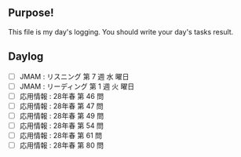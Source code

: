## Purpose!
This file is my day's logging.
You should write your day's tasks result.

## Daylog
- [ ] JMAM : リスニング 第 7 週 水 曜日
- [ ] JMAM : リーディング 第 1 週 火 曜日
- [ ] 応用情報 : 28年春 第 46 問
- [ ] 応用情報 : 28年春 第 47 問
- [ ] 応用情報 : 28年春 第 49 問
- [ ] 応用情報 : 28年春 第 54 問
- [ ] 応用情報 : 28年春 第 61 問
- [ ] 応用情報 : 28年春 第 80 問
